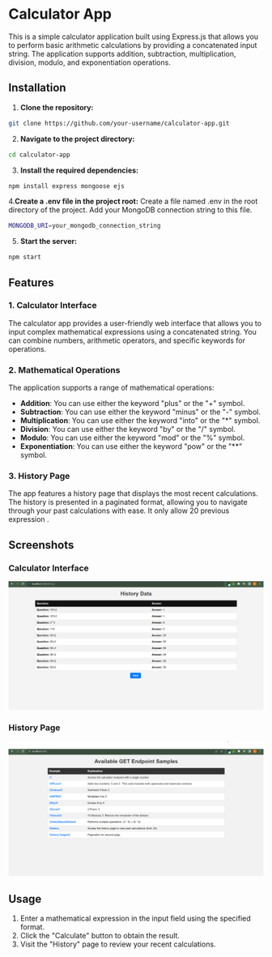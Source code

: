 # Calculator App

This is a simple calculator application built using Express.js that allows you to perform basic arithmetic calculations by providing a concatenated input string. The application supports addition, subtraction, multiplication, division, modulo, and exponentiation operations.




## Installation

1. **Clone the repository:**

```bash
git clone https://github.com/your-username/calculator-app.git
```

2. **Navigate to the project directory:**


```bash
cd calculator-app
```

3. **Install the required dependencies:**

```bash
npm install express mongoose ejs
```

4.**Create a .env file in the project root:**
Create a file named .env in the root directory of the project. Add your MongoDB connection string to this file.

```bash
MONGODB_URI=your_mongodb_connection_string
```


5. **Start the server:**
```bash
npm start
```
   



## Features

### 1. Calculator Interface

The calculator app provides a user-friendly web interface that allows you to input complex mathematical expressions using a concatenated string. You can combine numbers, arithmetic operators, and specific keywords for operations.

### 2. Mathematical Operations

The application supports a range of mathematical operations:

- **Addition**: You can use either the keyword "plus" or the "+" symbol.
- **Subtraction**: You can use either the keyword "minus" or the "-" symbol.
- **Multiplication**: You can use either the keyword "into" or the "*" symbol.
- **Division**: You can use either the keyword "by" or the "/" symbol.
- **Modulo**: You can use either the keyword "mod" or the "%" symbol.
- **Exponentiation**: You can use either the keyword "pow" or the "**" symbol.

### 3. History Page

The app features a history page that displays the most recent calculations. The history is presented in a paginated format, allowing you to navigate through your past calculations with ease. It only allow 20 previous expression .

## Screenshots

### Calculator Interface
![Calculator Interface](cal1.png)

### History Page
![History Page](cal2.png)

## Usage

1. Enter a mathematical expression in the input field using the specified format.
2. Click the "Calculate" button to obtain the result.
3. Visit the "History" page to review your recent calculations.
